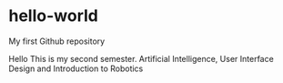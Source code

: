# hello-world
My first Github repository

Hello 
This is my second semester.
Artificial Intelligence, User Interface Design and Introduction to Robotics
